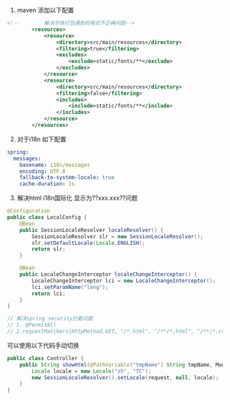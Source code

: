 <!--/*@thymesVar id="company" type="com.ethan.system.pdf.controller.dto.Company"*/-->
<!--👆👆上述用法解决解析Intellij提示问题👆👆 @{see https://youtrack.jetbrains.com/issue/IDEA-290739/Thymeleaf-the-thymesVar-comment-for-fields-of-a-fragment-Object-param-intermittent-uncertainty-does-not-work} -->
<!--👇👇当此fragment继续嵌套子fragment的时候，子fragment需要使用以下注释 👇👇 @{see https://stackoverflow.com/questions/37774928/is-there-a-way-to-pass-parameters-to-thymeleaf-includes} -->
<!--@thymesVar id="data" type="com.ethan.system.pdf.controller.dto.Company"-->


1. maven 添加以下配置
```xml
<!--        解决字体打包遇到的格式不正确问题-->
        <resources>
            <resource>
                <directory>src/main/resources</directory>
                <filtering>true</filtering>
                <excludes>
                    <exclude>static/fonts/**</exclude>
                </excludes>
            </resource>
            <resource>
                <directory>src/main/resources</directory>
                <filtering>false</filtering>
                <includes>
                    <include>static/fonts/**</include>
                </includes>
            </resource>
        </resources>
```
2. 对于i18n 如下配置
```yaml
spring:
  messages:
    basename: i18n/messages
    encoding: UTF-8
    fallback-to-system-locale: true
    cache-duration: 1s
```

3. 解决html i18n国际化 显示为??xxx.xxx??问题
```java
@Configuration
public class LocalConfig {
    @Bean
    public SessionLocaleResolver localeResolver() {
        SessionLocaleResolver slr = new SessionLocaleResolver();
        slr.setDefaultLocale(Locale.ENGLISH);
        return slr;
    }

    @Bean
    public LocaleChangeInterceptor localeChangeInterceptor() {
        LocaleChangeInterceptor lci = new LocaleChangeInterceptor();
        lci.setParamName("lang");
        return lci;
    }
}

// 解决spring security拦截问题
// 1. @PermitAll
// 2.requestMatchers(HttpMethod.GET, "/*.html", "/**/*.html", "/**/*.css", "/**/*.js", "/favicon.ico", "/css/**","/img/**","/fonts/**").permitAll()
```
可以使用以下代码手动切换
```java
public class Controller {
    public String showHtml(@PathVariable("tmpName") String tmpName, Model mode, HttpServletRequest request) throws IOException {
        Locale locale = new Locale("zh", "TC");
        new SessionLocaleResolver().setLocale(request, null, locale);
    }
}
```